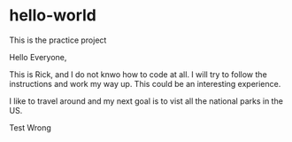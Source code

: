 # hello-world
This is the practice project

Hello Everyone,

This is Rick, and I do not knwo how to code at all. I will try to follow the instructions and work my way up. This could be an interesting experience. 

I like to travel around and my next goal is to  vist all the national parks in the US. 

Test Wrong 
